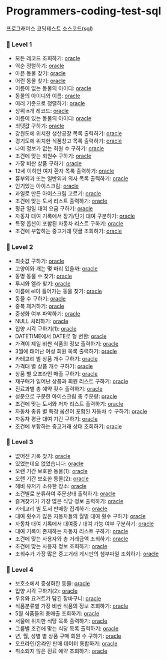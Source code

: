 # Programmers-coding-test-sql
프로그래머스 코딩테스트 소스코드(sql)


### 🌱 Level 1 

* 모든 레코드 조회하기: [oracle](/Level-1/1.sql)
* 역순 정렬하기: [oracle](/Level-1/2.sql)
* 아픈 동물 찾기: [oracle](/Level-1/3.sql)
* 어린 동물 찾기: [oracle](/Level-1/4.sql)
* 이름이 없는 동물의 아이디: [oracle](/Level-1/5.sql)
* 동물의 아이디와 이름: [oracle](/Level-1/6.sql)
* 여러 기준으로 정렬하기: [oracle](/Level-1/7.sql)
* 상위 n개 레코드: [oracle](/Level-1/8.sql)
* 이름이 있는 동물의 아이디: [oracle](/Level-1/9.sql)
* 최댓값 구하기: [oracle](/Level-1/10.sql)
* 강원도에 위치한 생산공장 목록 출력하기: [oracle](/Level-1/11.sql)
* 경기도에 위치한 식품창고 목록 출력하기: [oracle](/Level-1/12.sql)
* 나이 정보가 없는 회원 수 구하기: [oracle](/Level-1/13.sql)
* 조건에 맞는 회원수 구하기: [oracle](/Level-1/14.sql)
* 가장 비싼 상품 구하기: [oracle](/Level-1/15.sql)
* 12세 이하인 여자 환자 목록 출력하기: [oracle](/Level-1/16.sql)
* 흉부외과 또는 일반외과 의사 목록 출력하기: [oracle](/Level-1/17.sql)
* 인기있는 아이스크림: [oracle](/Level-1/18.sql)
* 과일로 만든 아이스크림 고르기: [oracle](/Level-1/19.sql)
* 조건에 맞는 도서 리스트 출력하기: [oracle](/Level-1/20.sql)
* 평균 일일 대여 요금 구하기: [oracle](/Level-1/21.sql)
* 자동차 대여 기록에서 장기/단기 대여 구분하기: [oracle](/Level-1/22.sql)
* 특정 옵션이 포함된 자동차 리스트 구하기: [oracle](/Level-1/23.sql)
* 조건에 부합하는 중고거래 댓글 조회하기: [oracle](/Level-1/24.sql)


### 🌱 Level 2 

* 최솟값 구하기: [oracle](/Level-2/1.sql)
* 고양이와 개는 몇 마리 있을까: [oracle](/Level-2/2.sql)
* 동명 동물 수 찾기: [oracle](/Level-2/3.sql)
* 루시와 엘라 찾기: [oracle](/Level-2/4.sql)
* 이름에 el이 들어가는 동물 찾기: [oracle](/Level-2/5.sql)
* 동물 수 구하기: [oracle](/Level-2/6.sql)
* 중복 제거하기: [oracle](/Level-2/7.sql)
* 중성화 여부 파악하기: [oracle](/Level-2/8.sql)
* NULL 처리하기: [oracle](/Level-2/9.sql)
* 입양 시각 구하기(1): [oracle](/Level-2/10.sql)
* DATETIME에서 DATE로 형 변환: [oracle](/Level-2/11.sql)
* 가격이 제일 비싼 식품의 정보 출력하기: [oracle](/Level-2/12.sql)
* 3월에 태어난 여성 회원 목록 출력하기: [oracle](/Level-2/13.sql)
* 카테고리 별 상품 개수 구하기: [oracle](/Level-2/14.sql)
* 가격대 별 상품 개수 구하기: [oracle](/Level-2/15.sql)
* 상품 별 오프라인 매출 구하기: [oracle](/Level-2/16.sql)
* 재구매가 일어난 상품과 회원 리스트 구하기: [oracle](/Level-2/17.sql)
* 진료과별 총 예약 횟수 출력하기: [oracle](/Level-2/18.sql)
* 성분으로 구분한 아이스크림 총 주문량: [oracle](/Level-2/19.sql)
* 조건에 맞는 도서와 저자 리스트 출력하기: [oracle](/Level-2/20.sql)
* 자동차 종류 별 특정 옵션이 포함된 자동차 수 구하기: [oracle](/Level-2/21.sql)
* 자동차 평균 대여 기간 구하기: [oracle](/Level-2/22.sql)
* 조건에 부합하는 중고거래 상태 조회하기: [oracle](/Level-2/23.sql)


### 🌱 Level 3 

* 없어진 기록 찾기: [oracle](/Level-3/1.sql)
* 있었는데요 없었습니다: [oracle](/Level-3/2.sql)
* 오랜 기간 보호한 동물(1): [oracle](/Level-3/3.sql)
* 오랜 기간 보호한 동물(2): [oracle](/Level-3/4.sql)
* 헤비 유저가 소유한 장소: [oracle](/Level-3/5.sql)
* 조건별로 분류하여 주문상태 출력하기: [oracle](/Level-3/6.sql)
* 즐겨찾기가 가장 많은 식당 정보 출력하기: [oracle](/Level-3/7.sql)
* 카테고리 별 도서 판매량 집계하기: [oracle](/Level-3/8.sql)
* 대여 횟수가 많은 자동차들의 월별 대여 횟수 구하기: [oracle](/Level-3/9.sql)
* 자동차 대여 기록에서 대여중 / 대여 가능 여부 구분하기: [oracle](/Level-3/10.sql)
* 대여 기록이 존재하는 자동차 리스트 구하기: [oracle](/Level-3/11.sql)
* 조건에 맞는 사용자와 총 거래금액 조회하기: [oracle](/Level-3/12.sql)
* 조건에 맞는 사용자 정보 조회하기: [oracle](/Level-3/13.sql)
* 조회수가 가장 많은 중고거래 게시판의 첨부파일 조회하기: [oracle](/Level-3/14.sql)


### 🌱 Level 4 

* 보호소에서 중성화한 동물: [oracle](/Level-4/1.sql)
* 입양 시각 구하기(2): [oracle](/Level-4/2.sql)
* 우유와 요거트가 담긴 장바구니: [oracle](/Level-4/3.sql)
* 식품분류별 가장 비싼 식품의 정보 조회하기: [oracle](/Level-4/4.sql)
* 5월 식품들의 총매출 조회하기: [oracle](/Level-4/5.sql)
* 서울에 위치한 식당 목록 출력하기: [oracle](/Level-4/6.sql)
* 그룹별 조건에 맞는 식당 목록 출력하기: [oracle](/Level-4/7.sql)
* 년, 월, 성별 별 상품 구매 회원 수 구하기: [oracle](/Level-4/8.sql)
* 오프라인/온라인 판매 데이터 통합하기: [oracle](/Level-4/9.sql)
* 취소되지 않은 진료 예약 조회하기: [oracle](/Level-4/10.sql)
